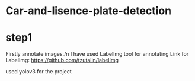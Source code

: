 # Car-and-lisence-plate-detection
# step1
Firstly annotate images./n
I have used LabelImg tool for annotating
Link for LabelImg: https://github.com/tzutalin/labelImg

used yolov3 for the project
